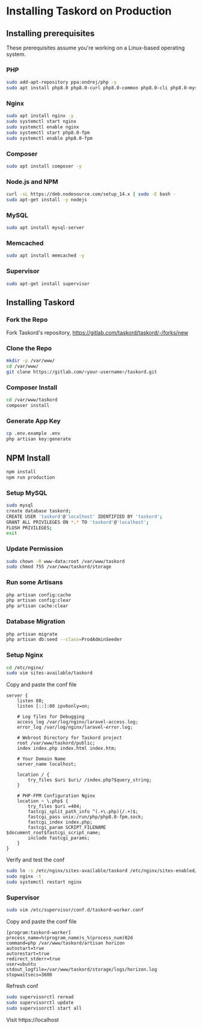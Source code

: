 # Installing Taskord on Production

## Installing prerequisites

These prerequisites assume you're working on a Linux-based operating system.

### PHP

```sh
sudo add-apt-repository ppa:ondrej/php -y
sudo apt install php8.0 php8.0-curl php8.0-common php8.0-cli php8.0-mysql php8.0-mbstring php8.0-fpm php8.0-xml php8.0-zip php8.0-memcached php8.0-redis php8.0-gd -y
```

### Nginx

```sh
sudo apt install nginx -y
sudo systemctl start nginx
sudo systemctl enable nginx
sudo systemctl start php8.0-fpm
sudo systemctl enable php8.0-fpm
```

### Composer

```sh
sudo apt install composer -y
```

### Node.js and NPM

```sh
curl -sL https://deb.nodesource.com/setup_14.x | sudo -E bash -
sudo apt-get install -y nodejs
```

### MySQL

```sh
sudo apt install mysql-server
```

### Memcached

```sh
sudo apt install memcached -y
```

### Supervisor

```sh
sudo apt-get install supervisor
```

## Installing Taskord

### Fork the Repo

Fork Taskord's repository, https://gitlab.com/taskord/taskord/-/forks/new

### Clone the Repo

```sh
mkdir -p /var/www/
cd /var/www/
git clone https://gitlab.com/<your-username>/taskord.git
```

### Composer Install

```sh
cd /var/www/taskord
composer install
```


### Generate App Key

```sh
cp .env.example .env
php artisan key:generate
```

## NPM Install

```sh
npm install
npm run production
```

### Setup MySQL

```sh
sudo mysql
create database taskord;
CREATE USER 'taskord'@'localhost' IDENTIFIED BY 'taskord';
GRANT ALL PRIVILEGES ON *.* TO 'taskord'@'localhost';
FLUSH PRIVILEGES;
exit
```

### Update Permission

```sh
sudo chown -R www-data:root /var/www/taskord
sudo chmod 755 /var/www/taskord/storage
```

### Run some Artisans

```sh
php artisan config:cache
php artisan config:clear
php artisan cache:clear
```

### Database Migration

```sh
php artisan migrate
php artisan db:seed --class=ProdAdminSeeder
```

### Setup Nginx

```sh
cd /etc/nginx/
sudo vim sites-available/taskord
```

Copy and paste the conf file

```
server {
    listen 80;
    listen [::]:80 ipv6only=on;

    # Log files for Debugging
    access_log /var/log/nginx/laravel-access.log;
    error_log /var/log/nginx/laravel-error.log;

    # Webroot Directory for Taskord project
    root /var/www/taskord/public;
    index index.php index.html index.htm;

    # Your Domain Name
    server_name localhost;

    location / {
        try_files $uri $uri/ /index.php?$query_string;
    }

    # PHP-FPM Configuration Nginx
    location ~ \.php$ {
        try_files $uri =404;
        fastcgi_split_path_info ^(.+\.php)(/.+)$;
        fastcgi_pass unix:/run/php/php8.0-fpm.sock;
        fastcgi_index index.php;
        fastcgi_param SCRIPT_FILENAME $document_root$fastcgi_script_name;
        include fastcgi_params;
    }
}
```

Verify and test the conf

```sh
sudo ln -s /etc/nginx/sites-available/taskord /etc/nginx/sites-enabled/
sudo nginx -t
sudo systemctl restart nginx
```

### Supervisor

```sh
sudo vim /etc/supervisor/conf.d/taskord-worker.conf
```

Copy and paste the conf file

```
[program:taskord-worker]
process_name=%(program_name)s_%(process_num)02d
command=php /var/www/taskord/artisan horizon
autostart=true
autorestart=true
redirect_stderr=true
user=ubuntu
stdout_logfile=/var/www/taskord/storage/logs/horizon.log
stopwaitsecs=3600
```
Refresh conf

```sh
sudo supervisorctl reread
sudo supervisorctl update
sudo supervisorctl start all
```

Visit https://localhost
